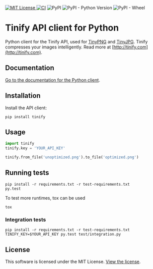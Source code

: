 [![MIT License](http://img.shields.io/badge/license-MIT-green.svg) ](https://github.com/tinify/tinify-python/blob/main/LICENSE)
[![CI](https://github.com/tinify/tinify-python/actions/workflows/ci-cd.yml/badge.svg)](https://github.com/tinify/tinify-python/actions/workflows/ci-cd.yml)
![PyPI](https://img.shields.io/pypi/v/tinify)
![PyPI - Python Version](https://img.shields.io/pypi/pyversions/tinify)
![PyPI - Wheel](https://img.shields.io/pypi/wheel/tinify)


# Tinify API client for Python

Python client for the Tinify API, used for [TinyPNG](https://tinypng.com) and [TinyJPG](https://tinyjpg.com). Tinify compresses your images intelligently. Read more at [http://tinify.com](http://tinify.com).

## Documentation

[Go to the documentation for the Python client](https://tinypng.com/developers/reference/python).

## Installation

Install the API client:

```
pip install tinify
```

## Usage

```python
import tinify
tinify.key = 'YOUR_API_KEY'

tinify.from_file('unoptimized.png').to_file('optimized.png')
```

## Running tests

```
pip install -r requirements.txt -r test-requirements.txt
py.test
```

To test more runtimes, tox can be used

```
tox
```



### Integration tests

```
pip install -r requirements.txt -r test-requirements.txt
TINIFY_KEY=$YOUR_API_KEY py.test test/integration.py
```

## License

This software is licensed under the MIT License. [View the license](LICENSE).
